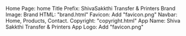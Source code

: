 Home Page: home
Title Prefix: ShivaSakkthi Transfer & Printers
Brand Image:
Brand HTML: "brand.html"
Favicon: Add "favicon.png"
Navbar: Home, Products, Contact.
Copyright: "copyright.html"
App Name: Shiva Sakkthi Transfer & Printers
App Logo: Add "favicon.png"